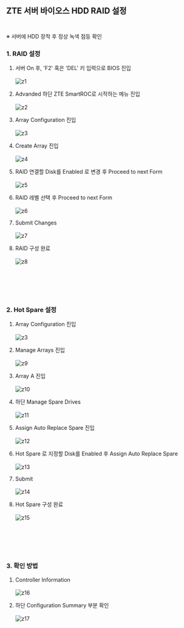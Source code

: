 
## ZTE 서버 바이오스 HDD RAID 설정<br> <br>
※ 서버에 HDD 장착 후 정상 녹색 점등 확인

### 1. RAID 설정
1. 서버 On 후, 'F2' 혹은 'DEL' 키 입력으로 BIOS 진입<br><br>
![z1](https://github.com/QubitSecurity/howto/blob/main/baremetal/RAID_Config/ZTE/images/z1.jpg)

2. Advanded 하단 ZTE SmartROC로 시작하는 메뉴 진입<br><br>
![z2](https://github.com/QubitSecurity/howto/blob/main/baremetal/RAID_Config/ZTE/images/z2.jpg)

3. Array Configuration 진입<br><br>
![z3](https://github.com/QubitSecurity/howto/blob/main/baremetal/RAID_Config/ZTE/images/z3.jpg)

4. Create Array 진입<br><br>
![z4](https://github.com/QubitSecurity/howto/blob/main/baremetal/RAID_Config/ZTE/images/z4.jpg)

5. RAID 연결할 Disk를 Enabled 로 변경 후 Proceed to next Form<br><br>
![z5](https://github.com/QubitSecurity/howto/blob/main/baremetal/RAID_Config/ZTE/images/z5.jpg)

6. RAID 레벨 선택 후 Proceed to next Form<br><br>
![z6](https://github.com/QubitSecurity/howto/blob/main/baremetal/RAID_Config/ZTE/images/z6.jpg)

7. Submit Changes<br><br>
![z7](https://github.com/QubitSecurity/howto/blob/main/baremetal/RAID_Config/ZTE/images/z7.jpg)

8. RAID 구성 완료<br><br>
![z8](https://github.com/QubitSecurity/howto/blob/main/baremetal/RAID_Config/ZTE/images/z8.jpg)

<br><br><br><br>
### 2. Hot Spare 설정

1. Array Configuration 진입<br><br>
![z3](https://github.com/QubitSecurity/howto/blob/main/baremetal/RAID_Config/ZTE/images/z3.jpg)

2. Manage Arrays 진입<br><br>
![z9](https://github.com/QubitSecurity/howto/blob/main/baremetal/RAID_Config/ZTE/images/z9.jpg)

3. Array A 진입<br><br>
![z10](https://github.com/QubitSecurity/howto/blob/main/baremetal/RAID_Config/ZTE/images/z10.jpg)

4. 하단 Manage Spare Drives<br><br>
![z11](https://github.com/QubitSecurity/howto/blob/main/baremetal/RAID_Config/ZTE/images/z11.jpg)

5. Assign Auto Replace Spare 진입<br><br>
![z12](https://github.com/QubitSecurity/howto/blob/main/baremetal/RAID_Config/ZTE/images/z12.jpg)

6. Hot Spare 로 지정할 Disk를 Enabled 후 Assign Auto Replace Spare<br><br>
![z13](https://github.com/QubitSecurity/howto/blob/main/baremetal/RAID_Config/ZTE/images/z13.jpg)

7. Submit<br><br>
![z14](https://github.com/QubitSecurity/howto/blob/main/baremetal/RAID_Config/ZTE/images/z14.jpg)

8. Hot Spare 구성 완료<br><br>
![z15](https://github.com/QubitSecurity/howto/blob/main/baremetal/RAID_Config/ZTE/images/z15.jpg)

<br><br><br><br>
### 3. 확인 방법
1. Controller Information<br><br>
![z16](https://github.com/QubitSecurity/howto/blob/main/baremetal/RAID_Config/ZTE/images/z16.jpg)

2. 하단 Configuration Summary 부분 확인<br><br>
![z17](https://github.com/QubitSecurity/howto/blob/main/baremetal/RAID_Config/ZTE/images/z17.jpg)
